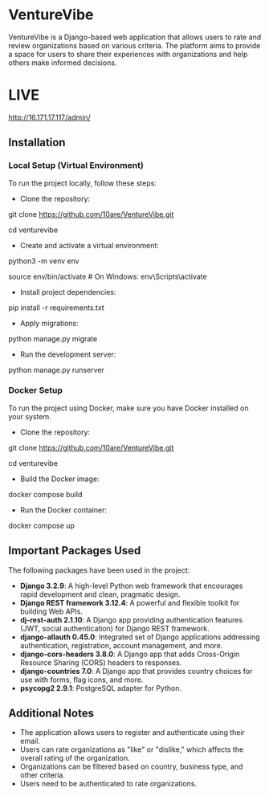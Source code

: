 # VentureVibe

VentureVibe is a Django-based web application that allows users to rate and review organizations based on various criteria. The platform aims to provide a space for users to share their experiences with organizations and help others make informed decisions.

# LIVE 
<http://16.171.17.117/admin/>

## Installation

### Local Setup (Virtual Environment)

To run the project locally, follow these steps:

- Clone the repository:

git clone <https://github.com/10are/VentureVibe.git>

cd venturevibe

- Create and activate a virtual environment:

python3 -m venv env

source env/bin/activate # On Windows: env\Scripts\activate

- Install project dependencies:

pip install -r requirements.txt

- Apply migrations:

python manage.py migrate

- Run the development server:

python manage.py runserver


### Docker Setup

To run the project using Docker, make sure you have Docker installed on your system.

- Clone the repository:

git clone <https://github.com/10are/VentureVibe.git>

cd venturevibe

- Build the Docker image:

docker compose build

- Run the Docker container:

docker compose up

## Important Packages Used

The following packages have been used in the project:

- **Django 3.2.9**: A high-level Python web framework that encourages rapid development and clean, pragmatic design.
- **Django REST framework 3.12.4**: A powerful and flexible toolkit for building Web APIs.
- **dj-rest-auth 2.1.10**: A Django app providing authentication features (JWT, social authentication) for Django REST framework.
- **django-allauth 0.45.0**: Integrated set of Django applications addressing authentication, registration, account management, and more.
- **django-cors-headers 3.8.0**: A Django app that adds Cross-Origin Resource Sharing (CORS) headers to responses.
- **django-countries 7.0**: A Django app that provides country choices for use with forms, flag icons, and more.
- **psycopg2 2.9.1**: PostgreSQL adapter for Python.

## Additional Notes

- The application allows users to register and authenticate using their email.
- Users can rate organizations as "like" or "dislike," which affects the overall rating of the organization.
- Organizations can be filtered based on country, business type, and other criteria.
- Users need to be authenticated to rate organizations.



